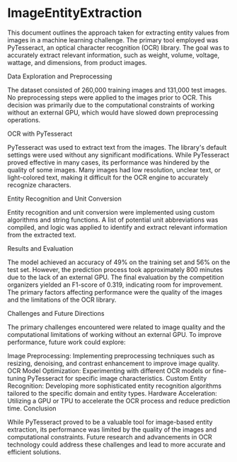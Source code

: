 # ImageEntityExtraction
This document outlines the approach taken for extracting entity values from images in a machine learning challenge. The primary tool employed was PyTesseract, an optical character recognition (OCR) library. The goal was to accurately extract relevant information, such as weight, volume, voltage, wattage, and dimensions, from product images.

Data Exploration and Preprocessing

The dataset consisted of 260,000 training images and 131,000 test images. No preprocessing steps were applied to the images prior to OCR. This decision was primarily due to the computational constraints of working without an external GPU, which would have slowed down preprocessing operations.

OCR with PyTesseract

PyTesseract was used to extract text from the images. The library's default settings were used without any significant modifications. While PyTesseract proved effective in many cases, its performance was hindered by the quality of some images. Many images had low resolution, unclear text, or light-colored text, making it difficult for the OCR engine to accurately recognize characters.

Entity Recognition and Unit Conversion

Entity recognition and unit conversion were implemented using custom algorithms and string functions. A list of potential unit abbreviations was compiled, and logic was applied to identify and extract relevant information from the extracted text.

Results and Evaluation

The model achieved an accuracy of 49% on the training set and 56% on the test set. However, the prediction process took approximately 800 minutes due to the lack of an external GPU. The final evaluation by the competition organizers yielded an F1-score of 0.319, indicating room for improvement. The primary factors affecting performance were the quality of the images and the limitations of the OCR library.

Challenges and Future Directions

The primary challenges encountered were related to image quality and the computational limitations of working without an external GPU. To improve performance, future work could explore:

Image Preprocessing: Implementing preprocessing techniques such as resizing, denoising, and contrast enhancement to improve image quality.
OCR Model Optimization: Experimenting with different OCR models or fine-tuning PyTesseract for specific image characteristics.
Custom Entity Recognition: Developing more sophisticated entity recognition algorithms tailored to the specific domain and entity types.
Hardware Acceleration: Utilizing a GPU or TPU to accelerate the OCR process and reduce prediction time.
Conclusion

While PyTesseract proved to be a valuable tool for image-based entity extraction, its performance was limited by the quality of the images and computational constraints. Future research and advancements in OCR technology could address these challenges and lead to more accurate and efficient solutions.
